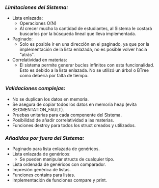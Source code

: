 ### *Limitaciones del Sistema:*

- Lista enlazada:
  - Operaciones O(N)
  - Al crecer mucho la cantidad de estudiantes, al Sistema le costará buscarlos por la búsqueda lineal que lleva implementada.
- Paginado:
  - Solo es posible ir en una dirección en el paginado, ya que por la implementación de la lista enlazada, no es posible volver hacia "atrás".
- Correlatividad en materias:
  - El sistema permite generar bucles infinitos con esta funcionalidad. Esto es debido a la lista enlazada. No se utilizó un árbol o BTree como debería por falta de tiempo.

### *Validaciones complejas:*

- No se duplican los datos en memoria.
- Se asegura de copiar todos los datos en memoria heap (evita SEGMENTATION_FAULT).
- Pruebas unitarias para cada compenente del Sistema.
- Posibilidad de añadir correlatividad a las materias.
- Funciones destroy para todos los struct creados y utilizados.

### *Añadidos por fuera del Sistema:*

- Paginado para lista enlazada de genéricos.
- Lista enlazada de genéricos:
  - Se pueden manipular structs de cualquier tipo.
- Lista ordenada de genéricos con comparador.
- Impresión genérica de listas.
- Funciones contains para listas.
- Implementación de funciones compare y print.